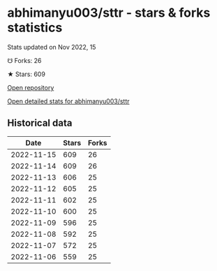 # abhimanyu003/sttr - stars & forks statistics

Stats updated on Nov 2022, 15

☋ Forks: 26

★ Stars: 609

[Open repository](https://github.com/abhimanyu003/sttr)

[Open detailed stats for abhimanyu003/sttr](https://reviewgithub.com/rep/abhimanyu003/sttr)

## Historical data
| Date | Stars | Forks |
|------|-------|-------|
| 2022-11-15 | 609 | 26 | 
| 2022-11-14 | 609 | 26 | 
| 2022-11-13 | 606 | 25 | 
| 2022-11-12 | 605 | 25 | 
| 2022-11-11 | 602 | 25 | 
| 2022-11-10 | 600 | 25 | 
| 2022-11-09 | 596 | 25 | 
| 2022-11-08 | 592 | 25 | 
| 2022-11-07 | 572 | 25 | 
| 2022-11-06 | 559 | 25 | 

